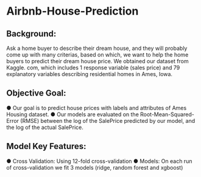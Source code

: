 # Airbnb-House-Prediction
## Background:

Ask a home buyer to describe their dream house, and they will probably come up with many criterias, based on which, we want to help the home buyers to predict their dream house price.
We obtained our dataset from Kaggle. com, which includes 1 response variable (sales price) and 79 explanatory variables describing residential homes in Ames, Iowa. 

## Objective Goal: 

●	Our goal is to predict house prices with labels and attributes of Ames Housing dataset.
●	Our models are evaluated on the Root-Mean-Squared-Error (RMSE) between the log of the SalePrice predicted by our model, and the log of the actual SalePrice. 

## Model Key Features: 

●	Cross Validation: Using 12-fold cross-validation
●	Models: On each run of cross-validation we fit 3 models (ridge, random forest and xgboost)
